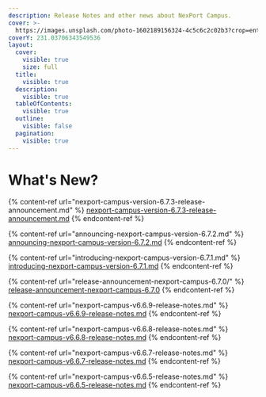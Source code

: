 ```yaml
---
description: Release Notes and other news about NexPort Campus.
cover: >-
  https://images.unsplash.com/photo-1602189156324-4c5c6c2c02b3?crop=entropy&cs=srgb&fm=jpg&ixid=M3wxOTcwMjR8MHwxfHNlYXJjaHwxfHxhbm5vdW5jZXxlbnwwfHx8fDE3MDYwMzQ1NDR8MA&ixlib=rb-4.0.3&q=85
coverY: 231.03706343549536
layout:
  cover:
    visible: true
    size: full
  title:
    visible: true
  description:
    visible: true
  tableOfContents:
    visible: true
  outline:
    visible: false
  pagination:
    visible: true
---
```


# What's New?

{% content-ref url="nexport-campus-version-6.7.3-release-announcement.md" %}
[nexport-campus-version-6.7.3-release-announcement.md](nexport-campus-version-6.7.3-release-announcement.md)
{% endcontent-ref %}

{% content-ref url="announcing-nexport-campus-version-6.7.2.md" %}
[announcing-nexport-campus-version-6.7.2.md](announcing-nexport-campus-version-6.7.2.md)
{% endcontent-ref %}

{% content-ref url="introducing-nexport-campus-version-6.7.1.md" %}
[introducing-nexport-campus-version-6.7.1.md](introducing-nexport-campus-version-6.7.1.md)
{% endcontent-ref %}

{% content-ref url="release-announcement-nexport-campus-6.7.0/" %}
[release-announcement-nexport-campus-6.7.0](release-announcement-nexport-campus-6.7.0/)
{% endcontent-ref %}

{% content-ref url="nexport-campus-v6.6.9-release-notes.md" %}
[nexport-campus-v6.6.9-release-notes.md](nexport-campus-v6.6.9-release-notes.md)
{% endcontent-ref %}

{% content-ref url="nexport-campus-v6.6.8-release-notes.md" %}
[nexport-campus-v6.6.8-release-notes.md](nexport-campus-v6.6.8-release-notes.md)
{% endcontent-ref %}

{% content-ref url="nexport-campus-v6.6.7-release-notes.md" %}
[nexport-campus-v6.6.7-release-notes.md](nexport-campus-v6.6.7-release-notes.md)
{% endcontent-ref %}

{% content-ref url="nexport-campus-v6.6.5-release-notes.md" %}
[nexport-campus-v6.6.5-release-notes.md](nexport-campus-v6.6.5-release-notes.md)
{% endcontent-ref %}
